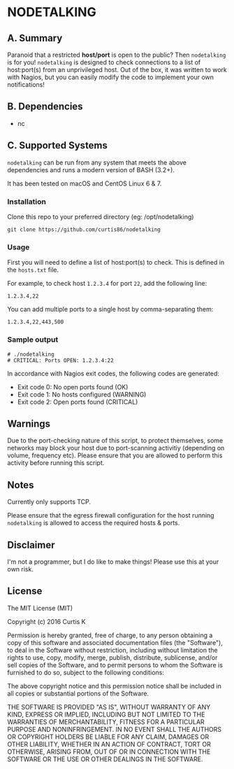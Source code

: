 #  NODETALKING

## A. Summary

Paranoid that a restricted **host/port** is open to the public? Then `nodetalking` is for you! `nodetalking` is designed to check connections to a list of host:port(s) from an unprivileged host. Out of the box, it was written to work with Nagios, but you can easily modify the code to implement your own notifications!

## B. Dependencies

 * nc

## C. Supported Systems

`nodetalking` can be run from any system that meets the above dependencies and runs a modern version of BASH (3.2+).

It has been tested on macOS and CentOS Linux 6 & 7.

### Installation

Clone this repo to your preferred directory (eg: /opt/nodetalking)

  `git clone https://github.com/curtis86/nodetalking`


### Usage

First you will need to define a list of host:port(s) to check. This is defined in the `hosts.txt` file.

For example, to check host `1.2.3.4` for port `22`, add the following line:

```
1.2.3.4,22
```

You can add multiple ports to a single host by comma-separating them:
```
1.2.3.4,22,443,500
```

### Sample output

```
# ./nodetalking
# CRITICAL: Ports OPEN: 1.2.3.4:22
```

In accordance with Nagios exit codes, the following codes are generated:

* Exit code 0: No open ports found (OK)
* Exit code 1: No hosts configured (WARNING)
* Exit code 2: Open ports found (CRITICAL)

## Warnings

Due to the port-checking nature of this script, to protect themselves, some networks may block your host due to port-scanning activitiy (depending on volume, frequency etc). Please ensure that you are allowed to perform this activity before running this script.

## Notes

Currently only supports TCP.

Please ensure that the egress firewall configuration for the host running `nodetalking` is allowed to access the required hosts & ports.

## Disclaimer

I'm not a programmer, but I do like to make things! Please use this at your own risk.

## License

The MIT License (MIT)

Copyright (c) 2016 Curtis K

Permission is hereby granted, free of charge, to any person obtaining a copy of this software and associated documentation files (the "Software"), to deal in the Software without restriction, including without limitation the rights to use, copy, modify, merge, publish, distribute, sublicense, and/or sell copies of the Software, and to permit persons to whom the Software is furnished to do so, subject to the following conditions:

The above copyright notice and this permission notice shall be included in all copies or substantial portions of the Software.

THE SOFTWARE IS PROVIDED "AS IS", WITHOUT WARRANTY OF ANY KIND, EXPRESS OR IMPLIED, INCLUDING BUT NOT LIMITED TO THE WARRANTIES OF MERCHANTABILITY, FITNESS FOR A PARTICULAR PURPOSE AND NONINFRINGEMENT. IN NO EVENT SHALL THE AUTHORS OR COPYRIGHT HOLDERS BE LIABLE FOR ANY CLAIM, DAMAGES OR OTHER LIABILITY, WHETHER IN AN ACTION OF CONTRACT, TORT OR OTHERWISE, ARISING FROM, OUT OF OR IN CONNECTION WITH THE SOFTWARE OR THE USE OR OTHER DEALINGS IN THE SOFTWARE.